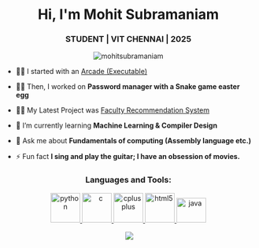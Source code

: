 <h1 align="center"> Hi, I'm Mohit Subramaniam </h1>
<h3 align="center">STUDENT | VIT CHENNAI | 2025</h3>

<p align="center"> <img src="https://komarev.com/ghpvc/?username=mohitsubramaniam&label=Profile%20views&color=0e75b6&style=flat" alt="mohitsubramaniam" /> </p>

- 🏁👟 I started with an [Arcade (Executable)](https://github.com/mohitsubramaniam/Arcade.git)

- 📍🏃 Then, I worked on **Password manager with a Snake game easter egg**

- 📍🏃 My Latest Project was [Faculty Recommendation System](https://github.com/mohitsubramaniam/Faculty_Recommendation_System.git)

- 🌱 I’m currently learning **Machine Learning & Compiler Design**

- 💬 Ask me about **Fundamentals of computing (Assembly language etc.)**

- ⚡ Fun fact **I sing and play the guitar; I have an obsession of movies.**


<h3 align="center">Languages and Tools:</h3>
<p align="center"><a href="https://www.python.org" target="_blank" rel="noreferrer"> <img src="https://upload.wikimedia.org/wikipedia/commons/thumb/c/c3/Python-logo-notext.svg/1869px-Python-logo-notext.svg.png" alt="python" width="60" height="60"/> </a> <a href="https://www.cprogramming.com/" target="_blank" rel="noreferrer"> <img src="https://upload.wikimedia.org/wikipedia/commons/1/19/C_Logo.png" alt="c" width="60" height="60"/> </a> <a href="https://www.w3schools.com/cpp/" target="_blank" rel="noreferrer"> <img src="https://upload.wikimedia.org/wikipedia/commons/thumb/1/18/ISO_C%2B%2B_Logo.svg/1822px-ISO_C%2B%2B_Logo.svg.png" alt="cplusplus" width="60" height="60"/> </a> <a href="https://www.w3.org/html/" target="_blank" rel="noreferrer"> <img src="https://upload.wikimedia.org/wikipedia/commons/thumb/6/61/HTML5_logo_and_wordmark.svg/640px-HTML5_logo_and_wordmark.svg.png" alt="html5" width="60" height="60"/> </a> <a href="https://www.java.com" target="_blank" rel="noreferrer"> <img src="https://upload.wikimedia.org/wikipedia/en/thumb/3/30/Java_programming_language_logo.svg/800px-Java_programming_language_logo.svg.png" alt="java" width="60" height="50"/> </a> </p>


<p align ="center">&nbsp;<img align="center" src="https://github-readme-stats.vercel.app/api?username=mohitsubramaniam&show_icons=true&locale=en"/></p>

